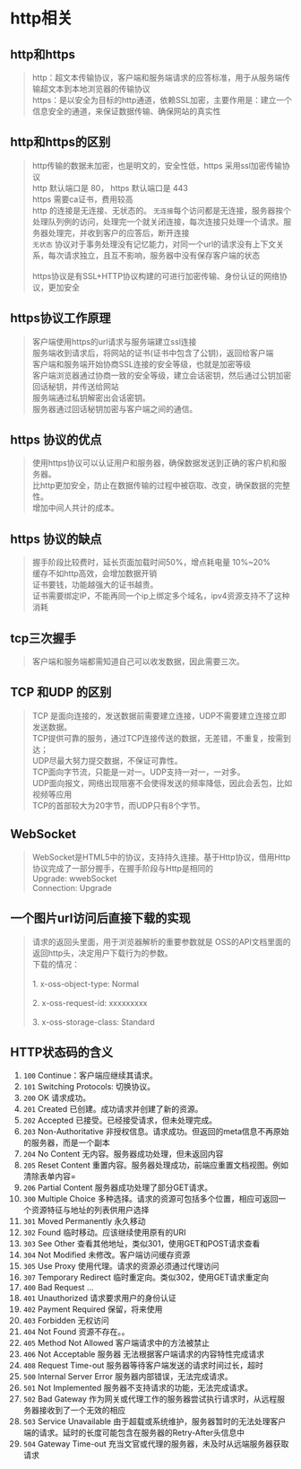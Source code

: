 # http相关 

## http和https
>http：超文本传输协议，客户端和服务端请求的应答标准，用于从服务端传输超文本到本地浏览器的传输协议
><br>
> https：是以安全为目标的http通道，依赖SSL加密，主要作用是：建立一个信息安全的通道，来保证数据传输、确保网站的真实性
## http和https的区别
> http传输的数据未加密，也是明文的，安全性低，https 采用ssl加密传输协议
> <br>
> http 默认端口是 80， https 默认端口是 443
> <br> https 需要ca证书，费用较高
> <br> http 的连接是无连接、无状态的。
> `无连接`每个访问都是无连接，服务器挨个处理队列例的访问，处理完一个就关闭连接，每次连接只处理一个请求。服务器处理完，并收到客户的应答后，断开连接
> <br> `无状态` 协议对于事务处理没有记忆能力，对同一个url的请求没有上下文关系，每次请求独立，且互不影响，服务器中没有保存客户端的状态
> <br><br>https协议是有SSL+HTTP协议构建的可进行加密传输、身份认证的网络协议，更加安全
> 
## https协议工作原理
> 客户端使用https的url请求与服务端建立ssl连接
> <br> 服务端收到请求后，将网站的证书(证书中包含了公钥)，返回给客户端
> <br> 客户端和服务端开始协商SSL连接的安全等级，也就是加密等级
> <br> 客户端浏览器通过协商一致的安全等级，建立会话密钥，然后通过公钥加密回话秘钥，并传送给网站
> <br> 服务端通过私钥解密出会话密钥。
> <br> 服务器通过回话秘钥加密与客户端之间的通信。
> 
## https 协议的优点
> 使用https协议可以认证用户和服务器，确保数据发送到正确的客户机和服务器。
> <br>比http更加安全，防止在数据传输的过程中被窃取、改变，确保数据的完整性。
> <br>增加中间人共计的成本。
## https 协议的缺点
> 握手阶段比较费时，延长页面加载时间50%，增点耗电量 10%~20%
> <br>缓存不如http高效，会增加数据开销
> <br>证书要钱，功能越强大的证书越贵。
> <br>证书需要绑定IP，不能再同一个ip上绑定多个域名，ipv4资源支持不了这种消耗
> 

## tcp三次握手
> 客户端和服务端都需知道自己可以收发数据，因此需要三次。
> 
## TCP 和UDP 的区别
> TCP 是面向连接的，发送数据前需要建立连接，UDP不需要建立连接立即发送数据。
> <br> TCP提供可靠的服务，通过TCP连接传送的数据，无差错，不重复，按需到达；
> <br> UDP尽最大努力提交数据，不保证可靠性。
> <br> TCP面向字节流，只能是一对一。UDP支持一对一，一对多。
> <br> UDP面向报文，网络出现阻塞不会使得发送的频率降低，因此会丢包，比如视频等应用
> <br> TCP的首部较大为20字节，而UDP只有8个字节。

## WebSocket
> WebSocket是HTML5中的协议，支持持久连接。基于Http协议，借用Http协议完成了一部分握手，在握手阶段与Http是相同的
> <br> 
> Upgrade: wwebSocket
<br> Connection: Upgrade

## 一个图片url访问后直接下载的实现
> 请求的返回头里面，用于浏览器解析的重要参数就是 OSS的API文档里面的返回http头，决定用户下载行为的参数。
> <br> 下载的情况：
> <br> <br> 1. x-oss-object-type: Normal
> <br> <br> 2. x-oss-request-id: xxxxxxxxx
> <br> <br> 3. x-oss-storage-class: Standard
> 

## HTTP状态码的含义
1. `100` Continue：客户端应继续其请求。
2. `101` Switching Protocols: 切换协议。
3. `200` OK 请求成功。
4. `201` Created 已创建。成功请求并创建了新的资源。
5. `202` Accepted 已接受。已经接受请求，但未处理完成。
6. `203` Non-Authoritative 非授权信息。请求成功。但返回的meta信息不再原始的服务器，而是一个副本
7. `204` No Content 无内容。服务器成功处理，但未返回内容
8. `205` Reset Content 重置内容。服务器处理成功，前端应重置文档视图。例如清除表单内容=
9. `206` Partial Content 服务器成功处理了部分GET请求。
10. `300` Multiple Choice 多种选择。请求的资源可包括多个位置，相应可返回一个资源特征与地址的列表供用户选择
11. `301` Moved Permanently 永久移动
12. `302` Found 临时移动。应该继续使用原有的URI
13. `303` See Other 查看其他地址，类似301，使用GET和POST请求查看
14. `304` Not Modified 未修改。客户端访问缓存资源
15. `305` Use Proxy 使用代理。请求的资源必须通过代理访问
16. `307` Temporary Redirect 临时重定向。类似302，使用GET请求重定向
17. `400` Bad Request ...
18. `401` Unauthorized 请求要求用户的身份认证
19. `402` Payment Required 保留，将来使用
20. `403` Forbidden 无权访问
21. `404` Not Found 资源不存在。。
22. `405` Method Not Allowed 客户端请求中的方法被禁止
23. `406` Not Acceptable 服务器 无法根据客户端请求的内容特性完成请求
24. `408` Request Time-out 服务器等待客户端发送的请求时间过长，超时
25. `500` Internal Server Error 服务器内部错误，无法完成请求。
26. `501` Not Implemented 服务器不支持请求的功能，无法完成请求。
27. `502` Bad Gateway 作为网关或代理工作的服务器尝试执行请求时，从远程服务器接收到了一个无效的相应
28. `503` Service Unavailable 由于超载或系统维护，服务器暂时的无法处理客户端的请求。延时的长度可能包含在服务器的Retry-After头信息中
29. `504` Gateway Time-out 充当文官或代理的服务器，未及时从远端服务器获取请求